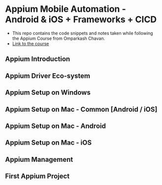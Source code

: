 # Appium Mobile Automation - Android & iOS + Frameworks + CICD

* This repo contains the code snippets and notes taken while following the Appium Course from Omparkash Chavan.
* [Link to the course](https://www.udemy.com/course/the-complete-appium-course-for-ios-and-android/)


## Appium Introduction

## Appium Driver Eco-system

## Appium Setup on Windows

## Appium Setup on Mac - Common [Android / iOS]

## Appium Setup on Mac - Android

## Appium Setup on Mac - iOS

## Appium Management

## First Appium Project



